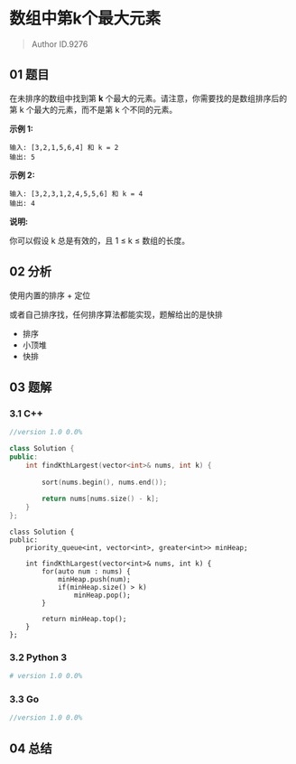 # 数组中第k个最大元素
> Author ID.9276

## 01 题目

在未排序的数组中找到第 **k** 个最大的元素。请注意，你需要找的是数组排序后的第 k 个最大的元素，而不是第 k 个不同的元素。

**示例 1:**

```
输入: [3,2,1,5,6,4] 和 k = 2
输出: 5
```

**示例 2:**

```
输入: [3,2,3,1,2,4,5,5,6] 和 k = 4
输出: 4
```

**说明:**

你可以假设 k 总是有效的，且 1 ≤ k ≤ 数组的长度。

## 02 分析

使用内置的排序 + 定位

或者自己排序找，任何排序算法都能实现，题解给出的是快排

- 排序
- 小顶堆
- 快排



## 03 题解

### 3.1 C++

```c++
//version 1.0 0.0%

class Solution {
public:
    int findKthLargest(vector<int>& nums, int k) {
        
        sort(nums.begin(), nums.end());
        
        return nums[nums.size() - k];
    }
};
```

```
class Solution {
public:
    priority_queue<int, vector<int>, greater<int>> minHeap;
    
    int findKthLargest(vector<int>& nums, int k) {
        for(auto num : nums) {
            minHeap.push(num);
            if(minHeap.size() > k)
                minHeap.pop();
        }
        
        return minHeap.top();
    }
};
```



### 3.2 Python 3

```python
# version 1.0 0.0%

```

### 3.3 Go

```Go
//version 1.0 0.0%

```



## 04 总结

